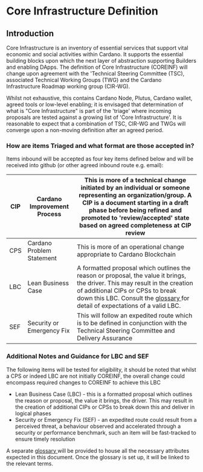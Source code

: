 # Core Infrastructure Definition

## Introduction

Core Infrastructure is an inventory of essential services that support vital economic and social activities within Cardano. It supports the essential building blocks upon which the next layer of abstraction supporting Builders and enabling DApps. The definition of Core Infrastructure (COREINF) will change upon agreement with the 'Technical Steering Committee (TSC), associated Technical Working Groups (TWG) and the Cardano Infrastructure Roadmap working group (CIR-WG).

Whilst not exhaustive, this contains Cardano Node, Plutus, Cardano wallet, agreed tools or low-level enabling; it is envisaged that determination of what is "Core Infrastructure" is part of the 'triage' where incoming proposals are tested against a growing list of 'Core Infrastructure'. It is reasonable to expect that a combination of TSC, CIR-WG and TWGs will converge upon a non-moving definition after an agreed period.

### How are items Triaged and what format are those accepted in?

Items inbound will be accepted as four key items defined below and will be received into github (or other agreed inbound route e.g. email):

| CIP | Cardano Improvement Process | This is more of a technical change initiated by an individual or someone representing an organization/group. A CIP is a document starting in a draft phase before being refined and promoted to 'review/accepted' state based on agreed completeness at CIP review                                                                                           |
| --- | --------------------------- | ------------------------------------------------------------------------------------------------------------------------------------------------------------------------------------------------------------------------------------------------------------------------------------------------------------------------------------------------------------ |
| CPS | Cardano Problem Statement   | This is more of an operational change appropriate to Cardano Blockchain                                                                                                                                                                                                                                                                                      |
| LBC | Lean Business Case          | A formatted proposal which outlines the reason or proposal, the value it brings, the driver. This may result in the creation of additional CIPs or CPSs to break down this LBC. Consult the [glossary ](https://github.com/IntersectMBO/glossary-intersect-all/blob/main/intersect%20glossary/creation-process.md)for detail of expectations of a valid LBC. |
| SEF | Security or Emergency Fix   | This will follow an expedited route which is to be defined in conjunction with the Technical Steering Committee and Delivery Assurance                                                                                                                                                                                                                       |

### Additional Notes and Guidance for LBC and SEF

The following items will be tested for eligibility, it should be noted that whilst a CPS or indeed LBC are not initially COREINF, the overall change could encompass required changes to COREINF to achieve this LBC

* Lean Business Case (LBC) - this is a formatted proposal which outlines the reason or proposal, the value it brings, the driver. This may result in the creation of additional CIPs or CPSs to break down this and deliver in logical phases
* Security or Emergency Fix (SEF) - an expedited route could result from a perceived threat, a behaviour observed and accelerated through a security or performance benchmark, such an item will be fast-tracked to ensure timely resolution

A separate [glossary ](https://github.com/IntersectMBO/glossary-intersect-all/blob/main/intersect%20glossary/creation-process.md)will be provided to house all the necessary attributes expected in this document. Once the glossary is set up, it will be linked to the relevant terms.
